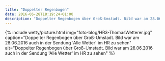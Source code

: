 ```yaml
---
title: "Doppelter Regenbogen"
date: 2016-06-28T18:19:24+01:00
description: "Doppelter Regenbogen über Groß-Umstadt. Bild war am 28.06.2016 auch in der Sendung 'Alle Wetter' im HR zu sehen"
---
```

{% include wetty/picture.html img="foto-blog/HR3-ThomasWetterer.jpg" caption="Doppelter Regenbogen über Groß-Umstadt. Bild war am 28.06.2016 auch in der Sendung 'Alle Wetter' im HR zu sehen" alt="Doppelter Regenbogen über Groß-Umstadt. Bild war am 28.06.2016 auch in der Sendung 'Alle Wetter' im HR zu sehen" %}

